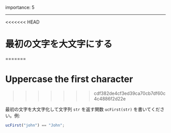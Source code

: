 importance: 5

---

<<<<<<< HEAD
# 最初の文字を大文字にする
=======
# Uppercase the first character
>>>>>>> cdf382de4cf3ed39ca70cb7df60c4c4886f2d22e

最初の文字を大文字化して文字列 `str` を返す関数 `ucFirst(str)` を書いてください。例:

```js
ucFirst("john") == "John";
```
